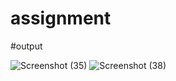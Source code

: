# assignment

#output

![Screenshot (35)](https://user-images.githubusercontent.com/105423219/169269785-d483e81a-acb8-43ff-94a0-a99b04b277d8.png)
![Screenshot (38)](https://user-images.githubusercontent.com/105423219/169269831-9045778a-f6de-4ac2-be97-eb6bf203db38.png)
